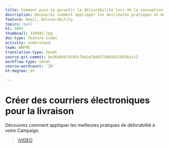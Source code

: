 ```yaml
---
title: Comment puis-je garantir la délivrabilité lors de la conception de courriels ?
description: Découvrez comment appliquer les meilleures pratiques en matière de délivrabilité.
feature: Email, Deliverability
topics: null
kt: 5095
thumbnail: 330943.jpg
doc-type: feature video
activity: understand
team: WWFRE
translation-type: tm+mt
source-git-commit: be36a04bf4105c70a1e76dd17b082421682b1cc2
workflow-type: tm+mt
source-wordcount: '29'
ht-degree: 0%

---
```



# Créer des courriers électroniques pour la livraison

Découvrez comment appliquer les meilleures pratiques de délivrabilité à votre Campaign.

>[!VIDEO](https://video.tv.adobe.com/v/330943?quality=12)
